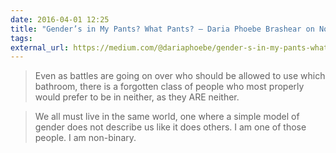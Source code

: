 ```yaml
---
date: 2016-04-01 12:25
title: "Gender’s in My Pants? What Pants? — Daria Phoebe Brashear on Non-Binary Gender"
tags:
external_url: https://medium.com/@dariaphoebe/gender-s-in-my-pants-what-pants-e825f32bcd2c#.rsq8zwdlm
---
```


>Even as battles are going on over who should be allowed to use which bathroom, there is a forgotten class of people who most properly would prefer to be in neither, as they ARE neither.

>We all must live in the same world, one where a simple model of gender does not describe us like it does others. I am one of those people. I am non-binary.
